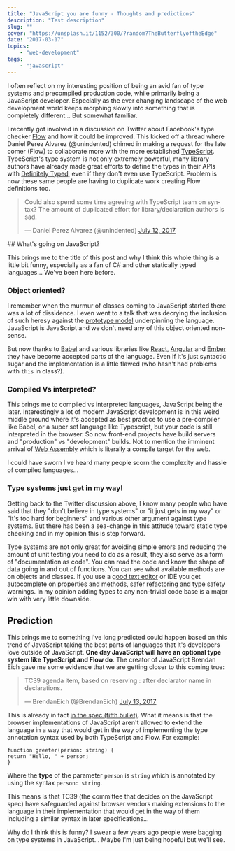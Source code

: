 ```yaml
---
title: "JavaScript you are funny - Thoughts and predictions"
description: "Test description"
slug: ""
cover: "https://unsplash.it/1152/300/?random?TheButterflyoftheEdge"
date: "2017-03-17"
topics: 
    - "web-development"
tags:
    - "javascript"
---
```


I often reflect on my interesting position of being an avid fan of type systems and precompiled production code, while primarily being a JavaScript developer. Especially as the ever changing landscape of the web development world keeps morphing slowly into something that is completely different... But somewhat familiar.

I recently got involved in a discussion on Twitter about Facebook's type checker [Flow](https://flow.org/) and how it could be improved. This kicked off a thread where Daniel Perez Alvarez (@unindented) chimed in making a request for the late comer (Flow) to collaborate more with the more established [TypeScript](https://www.typescriptlang.org/). TypeScript's type system is not only extremely powerful, many library authors have already made great efforts to define the types in their APIs with [Definitely Typed](http://definitelytyped.org/), even if they don't even use TypeScript. Problem is now these same people are having to duplicate work creating Flow definitions too.

<blockquote class="twitter-tweet" data-lang="en">
<p dir="ltr" lang="en">Could also spend some time agreeing with TypeScript team on syntax? The amount of duplicated effort for library/declaration authors is sad.</p>
— Daniel Perez Alvarez (@unindented) <a href="https://twitter.com/unindented/status/885143139123552256">July 12, 2017</a></blockquote>
## What's going on JavaScript?

This brings me to the title of this post and why I think this whole thing is a little bit funny, especially as a fan of C# and other statically typed languages... We've been here before.

### Object oriented?

I remember when the murmur of classes coming to JavaScript started there was a lot of dissidence. I even went to a talk that was decrying the inclusion of such heresy against the [prototype model](https://developer.mozilla.org/en-US/docs/Learn/JavaScript/Objects/Object_prototypes) underpinning the language. JavaScript is JavaScript and we don't need any of this object oriented non-sense.

But now thanks to [Babel](https://babeljs.io) and various libraries like [React](https://facebook.github.io/react/), [Angular](https://angular.io/) and [Ember](https://www.emberjs.com/) they have become accepted parts of the language. Even if it's just syntactic sugar and the implementation is a little flawed (who hasn't had problems with `this` in class?).

### Compiled Vs interpreted?

This brings me to compiled vs interpreted languages, JavaScript being the later. Interestingly a lot of modern JavaScript development is in this weird middle ground where it's accepted as best practice to use a pre-compiler like Babel, or a super set language like Typescript, but your code is still interpreted in the browser. So now front-end projects have build servers and "production" vs "development" builds. Not to mention the imminent arrival of [Web Assembly](http://webassembly.org/) which is literally a compile target for the web.

I could have sworn I've heard many people scorn the complexity and hassle of compiled languages...

### Type systems just get in my way!

Getting back to the Twitter discussion above, I know many people who have said that they "don't believe in type systems" or "it just gets in my way" or "it's too hard for beginners" and various other argument against type systems. But there has been a sea-change in this attitude toward static type checking and in my opinion this is step forward.

Type systems are not only great for avoiding simple errors and reducing the amount of unit testing you need to do as a result, they also serve as a form of "documentation as code". You can read the code and know the shape of data going in and out of functions. You can see what available methods are on objects and classes. If you use a [good text editor](https://code.visualstudio.com/) or IDE you get autocomplete on properties and methods, safer refactoring and type safety warnings. In my opinion adding types to any non-trivial code base is a major win with very little downside.

## Prediction

This brings me to something I've long predicted could happen based on this trend of JavaScript taking the best parts of languages that it's developers love outside of JavaScript. **One day JavaScript will have an optional type system like TypeScript and Flow do**. The creator of JavaScript Brendan Eich gave me some evidence that we are getting closer to this coming true:

<blockquote class="twitter-tweet" data-conversation="none" data-lang="en">
<p dir="ltr" lang="en">TC39 agenda item, based on reserving : after declarator name in declarations.</p>
— BrendanEich (@BrendanEich) <a href="https://twitter.com/BrendanEich/status/885312100767223808">July 13, 2017</a></blockquote>

This is already in fact [in the spec (fifth bullet)](https://www.ecma-international.org/ecma-262/7.0/index.html#sec-forbidden-extensions). What it means is that the browser implementations of JavaScript aren't allowed to extend the language in a way that would get in the way of implementing the type annotation syntax used by both TypeScript and Flow. For example:

``` lang-javascript
function greeter(person: string) {
return "Hello, " + person;
}
```

Where the **type** of the parameter `person` is `string` which is annotated by using the syntax `person: string`.

This means is that TC39 (the committee that decides on the JavaScript spec) have safeguarded against browser vendors making extensions to the language in their implementation that would get in the way of them including a similar syntax in later specifications...

Why do I think this is funny? I swear a few years ago people were bagging on type systems in JavaScript... Maybe I'm just being hopeful but we'll see.

<script async src="//platform.twitter.com/widgets.js" charset="utf-8"></script>